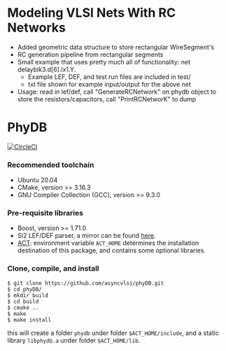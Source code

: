 # Modeling VLSI Nets With RC Networks
- Added geometric data structure to store rectangular WireSegment's
- RC generation pipeline from rectangular segments
- Small example that uses pretty much all of functionality: net delayblk3.d[6].ix1.Y.
    - Example LEF, DEF, and test run files are included in test/
    - txt file shown for example input/output for the above net
- Usage: read in lef/def, call "GenerateRCNetwork" on phydb object to store the resistors/capacitors, call "PrintRCNetworK" to dump


# PhyDB
[![CircleCI](https://circleci.com/gh/asyncvlsi/phyDB.svg?style=svg)](https://circleci.com/gh/asyncvlsi/phyDB)

### Recommended toolchain
* Ubuntu 20.04
* CMake, version >= 3.16.3
* GNU Compiler Collection (GCC), version >= 9.3.0

### Pre-requisite libraries
* Boost, version >= 1.71.0
* Si2 LEF/DEF parser, a mirror can be found [here](https://github.com/asyncvlsi/lefdef).
* [ACT](https://github.com/asyncvlsi/act): environment variable `ACT_HOME` determines the installation destination of this package, and contains some optional libraries.

### Clone, compile, and install
    $ git clone https://github.com/asyncvlsi/phyDB.git
    $ cd phyDB/
    $ mkdir build
    $ cd build
    $ cmake ..
    $ make
    $ make install
this will create a folder `phydb` under folder `$ACT_HOME/include`, and a static library `libphydb.a` under folder `$ACT_HOME/lib`.
